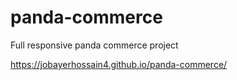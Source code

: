 # panda-commerce
Full responsive panda commerce project


https://jobayerhossain4.github.io/panda-commerce/
